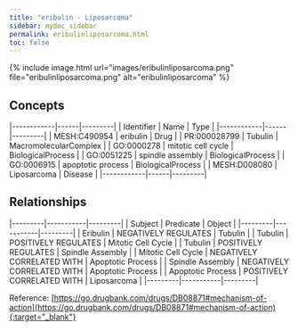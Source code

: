 ```yaml
---
title: "eribulin - Liposarcoma"
sidebar: mydoc_sidebar
permalink: eribulinliposarcoma.html
toc: false 
---
```


{% include image.html url="images/eribulinliposarcoma.png" file="eribulinliposarcoma.png" alt="eribulinliposarcoma" %}

## Concepts

|------------|------|---------|
| Identifier | Name | Type    |
|------------|------|---------|
| MESH:C490954 | eribulin | Drug |
| PR:000028799 | Tubulin | MacromolecularComplex |
| GO:0000278 | mitotic cell cycle | BiologicalProcess |
| GO:0051225 | spindle assembly | BiologicalProcess |
| GO:0006915 | apoptotic process | BiologicalProcess |
| MESH:D008080 | Liposarcoma | Disease |
|------------|------|---------|

## Relationships

|---------|-----------|---------|
| Subject | Predicate | Object  |
|---------|-----------|---------|
| Eribulin | NEGATIVELY REGULATES | Tubulin |
| Tubulin | POSITIVELY REGULATES | Mitotic Cell Cycle |
| Tubulin | POSITIVELY REGULATES | Spindle Assembly |
| Mitotic Cell Cycle | NEGATIVELY CORRELATED WITH | Apoptotic Process |
| Spindle Assembly | NEGATIVELY CORRELATED WITH | Apoptotic Process |
| Apoptotic Process | POSITIVELY CORRELATED WITH | Liposarcoma |
|---------|-----------|---------|

Reference: [https://go.drugbank.com/drugs/DB08871#mechanism-of-action](https://go.drugbank.com/drugs/DB08871#mechanism-of-action){:target="_blank"}